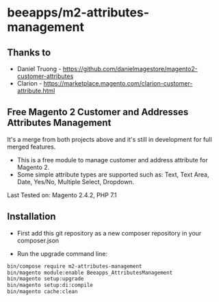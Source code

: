 # beeapps/m2-attributes-management

## Thanks to
- Daniel Truong - https://github.com/danielmagestore/magento2-customer-attributes
- Clarion - https://marketplace.magento.com/clarion-customer-attribute.html

## Free Magento 2 Customer and Addresses Attributes Management
It's a merge from both projects above and it's still in development for full merged features.
- This is a free module to manage customer and address attribute for Magento 2. 
- Some simple attribute types are supported such as: Text, Text Area, Date, Yes/No, Multiple Select, Dropdown.

Last Tested on: Magento 2.4.2, PHP 7.1

## Installation
- First add this git repository as a new composer repository in your composer.json

- Run the upgrade command line:
```bash
bin/compose require m2-attributes-management
bin/magento module:enable Beeapps_AttributesManagement
bin/magento setup:upgrade
bin/magento setup:di:compile
bin/magento cache:clean
```